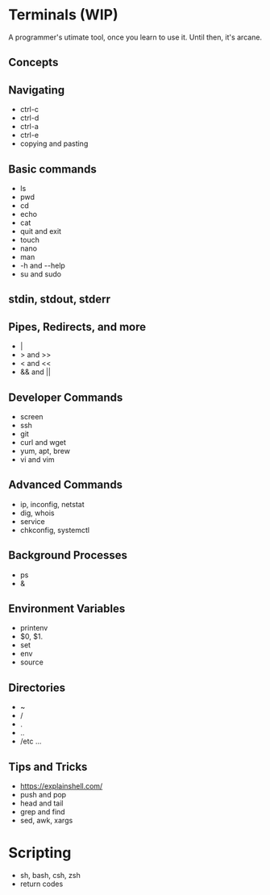 # Terminals (WIP)

A programmer's utimate tool, once you learn to use it. Until then, it's arcane.

## Concepts



## Navigating

* ctrl-c
* ctrl-d
* ctrl-a
* ctrl-e
* copying and pasting

## Basic commands

* ls
* pwd
* cd
* echo
* cat
* quit and exit
* touch
* nano
* man
* -h and --help
* su and sudo

## stdin, stdout, stderr

## Pipes, Redirects, and more

* |
* \> and >>
* < and <<
* && and ||

## Developer Commands

* screen
* ssh
* git
* curl and wget
* yum, apt, brew
* vi and vim

## Advanced Commands

* ip, inconfig, netstat
* dig, whois
* service
* chkconfig, systemctl

## Background Processes

* ps
* &

## Environment Variables

* printenv
* $0, $1.
* set
* env
* source

## Directories

* ~
* /
* .
* ..
* /etc ...

## Tips and Tricks

* https://explainshell.com/
* push and pop
* head and tail
* grep and find
* sed, awk, xargs

# Scripting

* sh, bash, csh, zsh
* return codes